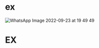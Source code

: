 # ex

![WhatsApp Image 2022-09-23 at 19 49 49](https://github.com/ulagammai-m/ex/assets/118870650/6b40baf7-dc75-4d7c-9bdc-9d0ac6567db6)
# EX
